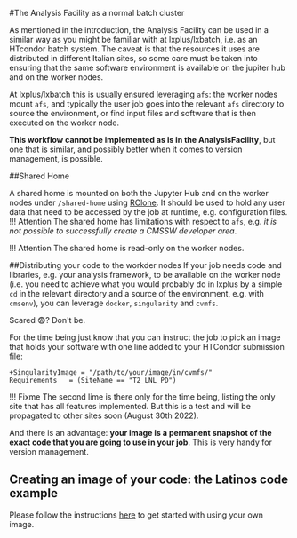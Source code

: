 <!--
 Copyright 2021 dciangot
 
 Licensed under the Apache License, Version 2.0 (the "License");
 you may not use this file except in compliance with the License.
 You may obtain a copy of the License at
 
     http://www.apache.org/licenses/LICENSE-2.0
 
 Unless required by applicable law or agreed to in writing, software
 distributed under the License is distributed on an "AS IS" BASIS,
 WITHOUT WARRANTIES OR CONDITIONS OF ANY KIND, either express or implied.
 See the License for the specific language governing permissions and
 limitations under the License.
-->
#The Analysis Facility as a normal batch cluster

As mentioned in the introduction, the Analysis Facility can be used in a similar way as you might be familiar with at lxplus/lxbatch, i.e. as an HTcondor batch system.
The caveat is that the resources it uses are distributed in different Italian sites, so some care must be taken into ensuring that the same software environment is available on the jupiter hub and on the worker nodes.

At lxplus/lxbatch this is usually ensured leveraging ```afs```: the worker nodes mount ```afs```, and typically the user job goes into the relevant ```afs``` directory to source the environment, or find input files and software that is then executed on the worker node.

**This workflow cannot be implemented as is in the AnalysisFacility**, but one that is similar, and possibly better when it comes to version management, is possible.

##Shared Home

A shared home is mounted on both the Jupyter Hub and on the worker nodes under ```/shared-home``` using [RClone](https://rclone.org/). It should be used to hold any user data that need to be accessed by the job at runtime, e.g. configuration files. 
!!! Attention
     The shared home has limitations with respect to ```afs```, e.g. *it is not possible to successfully create a CMSSW developer area*. 

!!! Attention
     The shared home is read-only on the worker nodes. 

##Distributing your code to the workder nodes
If your job needs code and libraries, e.g. your analysis framework, to be available on the worker node (i.e. you need to achieve what you would probably do in lxplus by a simple ```cd``` in the relevant directory and a source of the environment, e.g. with ```cmsenv```), you can leverage ```docker```, ```singularity``` and ```cvmfs```. 

Scared :fearful:? Don't be. 

For the time being just know that you can instruct the job to pick an image that holds your software with one line added to your HTCondor submission file:

```
+SingularityImage = "/path/to/your/image/in/cvmfs/"
Requirements   = (SiteName == "T2_LNL_PD")
```

!!! Fixme
     The second lime is there only for the time being, listing the only site that has all features implemented. But this is a test and will be propagated to other sites soon (August 30th 2022).

And there is an advantage: **your image is a permanent snapshot of the exact code that you are going to use in your job**. This is very handy for version management.

## Creating an image of your code: the Latinos code example

Please follow the instructions [here](../user_defined_image.md) to get started with using your own image.

